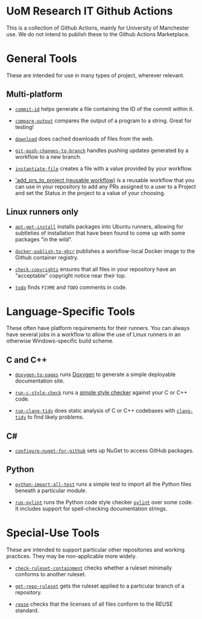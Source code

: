 # UoM Research IT Github Actions
This is a collection of Github Actions, mainly for University of Manchester use. We do not intend to publish these to the Github Actions Marketplace.

# General Tools

These are intended for use in many types of project, wherever relevant.

## Multi-platform

* [`commit-id`](commit-id) helps generate a file containing the ID of the commit within it. 

* [`compare-output`](compare-output) compares the output of a program to a string. Great for testing!

* [`download`](download) does cached downloads of files from the web.

* [`git-push-changes-to-branch`](git-push-changes-to-branch) handles pushing updates generated by a workflow to a new branch.

* [`instantiate-file`](instantiate-file) creates a file with a value provided by your workflow.

* ['add_prs_to_project (reusable workflow)](.github/workflows/add_prs_to_project.yml) is a reusable workflow that you can use in your repository to add any PRs assigned to a user to a Project and set the Status in the project to a value of your choosing.

## Linux runners only

* [`apt-get-install`](apt-get-install) installs packages into Ubuntu runners, allowing for subtleties of installation that have been found to come up with some packages "in the wild".

* [`docker-publish-to-ghcr`](docker-publish-to-ghcr) publishes a workflow-local Docker image to the Github container registry.

* [`check-copyrights`](check-copyrights) ensures that all files in your repository have an "acceptable" copyright notice near their top.

* [`todo`](todo) finds `FIXME` and `TODO` comments in code.

# Language-Specific Tools

These often have platform requirements for their runners. You can always have several jobs in a workflow to allow the use of Linux runners in an otherwise Windows-specific build scheme.

## C and C++

* [`doxygen-to-pages`](doxygen-to-pages) runs [Doxygen](https://doxygen.nl/) to generate a simple deployable documentation site.

* [`run-c-style-check`](run-c-style-check) runs a [simple style checker](https://github.com/verateam/vera) against your C or C++ code.

* [`run-clang-tidy`](run-clang-tidy) does static analysis of C or C++ codebases with [`clang-tidy`](https://clang.llvm.org/extra/clang-tidy/) to find likely problems.

## C#

* [`configure-nuget-for-github`](configure-nuget-for-github) sets up NuGet to access GitHub packages.

## Python

* [`python-import-all-test`](python-import-all-test) runs a simple test to import all the Python files beneath a particular module.

* [`run-pylint`](run-pylint) runs the Python code style checker [`pylint`](https://github.com/pylint-dev/pylint) over some code. It includes support for spell-checking documentation strings.

# Special-Use Tools

These are intended to support particular other repositories and working practices. They may be non-applicable more widely.

* [`check-ruleset-containment`](check-ruleset-containment) checks whether a ruleset minimally conforms to another ruleset.

* [`get-repo-ruleset`](get-repo-ruleset) gets the ruleset applied to a particular branch of a repository.

* [`reuse`](reuse) checks that the licenses of all files conform to the REUSE standard.
